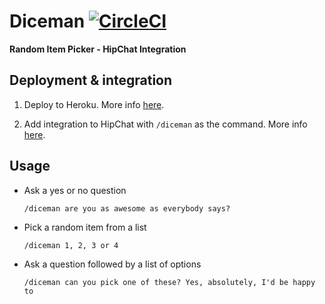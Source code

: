 # Diceman [![CircleCI](https://circleci.com/gh/JakeSidSmith/diceman/tree/master.svg?style=svg)](https://circleci.com/gh/JakeSidSmith/diceman/tree/master)
**Random Item Picker - HipChat Integration**

## Deployment & integration

1. Deploy to Heroku. More info [here](https://devcenter.heroku.com/articles/git).

1. Add integration to HipChat with `/diceman` as the command. More info [here](https://blog.hipchat.com/2015/02/11/build-your-own-integration-with-hipchat/).

## Usage

* Ask a yes or no question

    ```
    /diceman are you as awesome as everybody says?
    ```

* Pick a random item from a list

    ```
    /diceman 1, 2, 3 or 4
    ```

* Ask a question followed by a list of options

    ```
    /diceman can you pick one of these? Yes, absolutely, I'd be happy to
    ```
